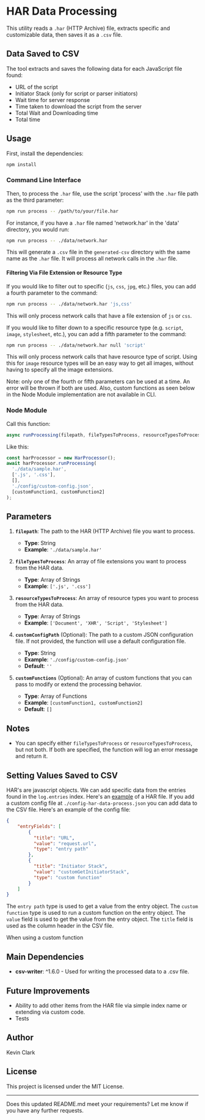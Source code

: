 # HAR Data Processing

This utility reads a `.har` (HTTP Archive) file, extracts specific and customizable data, then saves it as a `.csv` file. 

## Data Saved to CSV

The tool extracts and saves the following data for each JavaScript file found:

- URL of the script
- Initiator Stack (only for script or parser initiators)
- Wait time for server response
- Time taken to download the script from the server
- Total Wait and Downloading time
- Total time

## Usage

First, install the dependencies:

```bash
npm install
```

### Command Line Interface

Then, to process the `.har` file, use the script 'process' with the `.har` file path as the third parameter:

```bash
npm run process -- /path/to/your/file.har
```

For instance, if you have a `.har` file named 'network.har' in the 'data' directory, you would run:

```bash
npm run process -- ./data/network.har
```

This will generate a `.csv` file in the `generated-csv` directory with the same name as the `.har` file. It will process all network calls in the `.har` file.

#### Filtering Via File Extension or Resource Type

If you would like to filter out to specific (`js`, `css`, `jpg`, etc.) files, you can add a fourth parameter to the command:

```bash
npm run process -- ./data/network.har 'js,css'
```
This will only process network calls that have a file extension of `js` or `css`.

If you would like to filter down to a specific resource type (e.g. `script`, `image`, `stylesheet`, etc.), you can add a fifth parameter to the command:

```bash
npm run process -- ./data/network.har null 'script'
```
This will only process network calls that have resource type of script.  Using this for `image` resource types will be an easy way to get all images, without having to specify all the image extensions.

Note: only one of the fourth or fifth parameters can be used at a time. An error will be thrown if both are used. Also, custom functions as seen below in the Node Module implementation are not available in CLI.

### Node Module

Call this function:
```javascript
async runProcessing(filepath, fileTypesToProcess, resourceTypesToProcess, customConfigPath = '', customFunctions = [])
```

Like this:
```javascript
const harProcessor = new HarProcessor();
await harProcessor.runProcessing(
  './data/sample.har',
  ['.js', '.css'],
  [],
  './config/custom-config.json',
  [customFunction1, customFunction2]
);
```


## Parameters

1. **`filepath`**: The path to the HAR (HTTP Archive) file you want to process.
   - **Type**: String
   - **Example**: `'./data/sample.har'`

2. **`fileTypesToProcess`**: An array of file extensions you want to process from the HAR data.
   - **Type**: Array of Strings
   - **Example**: `['.js', '.css']`

3. **`resourceTypesToProcess`**: An array of resource types you want to process from the HAR data.
   - **Type**: Array of Strings
   - **Example**: `['Document', 'XHR', 'Script', 'Stylesheet']`

4. **`customConfigPath`** (Optional): The path to a custom JSON configuration file. If not provided, the function will use a default configuration file.
   - **Type**: String
   - **Example**: `'./config/custom-config.json'`
   - **Default**: `''`

5. **`customFunctions`** (Optional): An array of custom functions that you can pass to modify or extend the processing behavior.
   - **Type**: Array of Functions
   - **Example**: `[customFunction1, customFunction2]`
   - **Default**: `[]`

## Notes
- You can specify either `fileTypesToProcess` or `resourceTypesToProcess`, but not both. If both are specified, the function will log an error message and return it.

## Setting Values Saved to CSV
HAR's are javascript objects. We can add specific data from the entries found in the `log.entries` index. Here's an [example](https://raw.githubusercontent.com/thisbailiwick/har-data-processing/main/tests/example.har) of a HAR file. 
If you add a custom config file at `./config-har-data-process.json` you can add data to the CSV file. Here's an example of the config file:

```json
{
    "entryFields": [
        {
          "title": "URL",
          "value": "request.url",
          "type": "entry path"
        },
        {
          "title": "Initiator Stack",
          "value": "customGetInitiatorStack",
          "type": "custom function"
        }
    ]
}
```
The `entry path` type is used to get a value from the entry object. The `custom function` type is used to run a custom function on the entry object. The `value` field is used to get the value from the entry object. The `title` field is used as the column header in the CSV file. 

When using a custom function 



## Main Dependencies

* **csv-writer**: ^1.6.0 - Used for writing the processed data to a .csv file.

## Future Improvements
- Ability to add other items from the HAR file via simple index name or extending via custom code.
- Tests

## Author 

Kevin Clark

## License
This project is licensed under the MIT License.

---

Does this updated README.md meet your requirements? Let me know if you have any further requests.
